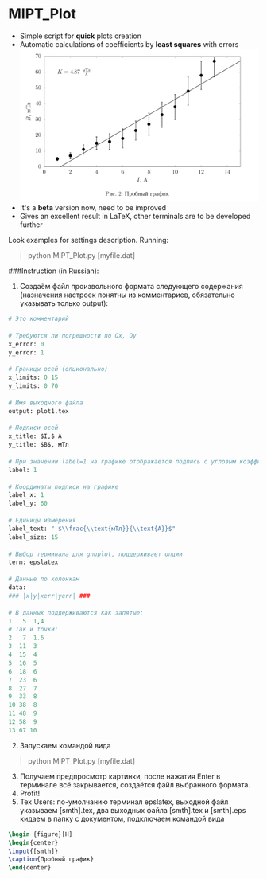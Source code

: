 # MIPT_Plot
- Simple script for **quick** plots creation
- Automatic calculations of coefficients by **least squares** with errors 
![LaTeX](https://github.com/gkorepanov/MIPT_Plot/blob/master/screenshots/LaTeX.png)
- It's a **beta** version now, need to be improved
- Gives an excellent result in LaTeX, other terminals are to be developed further

Look examples for settings description.
Running:
> python MIPT_Plot.py [myfile.dat]

###Instruction (in Russian):
1) Создаём файл произвольного формата следующего содержания (назначения настроек понятны из комментариев, обязательно указывать только output):
```Python
# Это комментарий

# Требуются ли погрешности по Ox, Oy
x_error: 0
y_error: 1

# Границы осей (опционально)
x_limits: 0 15
y_limits: 0 70

# Имя выходного файла
output: plot1.tex

# Подписи осей
x_title: $I,$ А
y_title: $B$, мТл

# При значении label=1 на графике отображается подпись с угловым коэффициентом
label: 1

# Координаты подписи на графике
label_x: 1
label_y: 60

# Единицы измерения
label_text: " $\\frac{\\text{мТл}}{\\text{А}}$"
label_size: 15

# Выбор терминала для gnuplot, поддерживает опции
term: epslatex

# Данные по колонкам
data:
### |x|y|xerr|yerr| ###

# В данных поддерживаются как запятые:
1   5  1,4
# Так и точки:
2   7  1.6
3  11  3
4  15  4
5  16  5
6  18  6
7  23  6
8  27  7
9  33  8
10 38  8
11 48  9
12 58  9
13 67 10
```
2) Запускаем командой вида 
> python MIPT_Plot.py [myfile.dat]

3) Получаем предпросмотр картинки, после нажатия Enter в терминале всё закрывается, создаётся файл выбранного формата.
4) Profit!
5) Tex Users: по-умолчанию терминал epslatex, выходной файл указываем [smth].tex, два выходных файла [smth].tex и [smth].eps кидаем в папку с документом, подключаем командой вида
```tex
\begin {figure}[H]
\begin{center}
\input{[smth]}
\caption{Пробный график}
\end{center}
```
